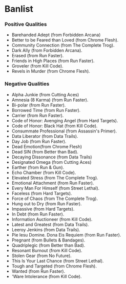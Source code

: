 # Banlist

### Positive Qualities

- Barehanded Adept (from Forbidden Arcana)
- Better to be Feared than Loved (from Chrome Flesh).
- Community Connection (from The Complete Trog).
- Dark Ally (from Forbidden Arcana).
- Erased (from Run Faster).
- Friends in High Places (from Run Faster).
- Groveler (from Kill Code).
- Revels in Murder (from Chrome Flesh).

### Negative Qualities

- Alpha Junkie (from Cutting Aces)
- Amnesia (8 Karma) (from Run Faster).
- Bi-polar (from Run Faster).
- Borrowed Time (from Run Faster).
- Carrier (from Run Faster).
- Code of Honor: Avenging Angel (from Hard Targets).
- Code of Honor: Black Hat (from Kill Code).
- Consummate Professional (from Assassin's Primer).
- Data Liberator (from Data Trails).
- Day Job (from Run Faster).
- Dead Emotion(from Chrome Flesh)
- Dead SIN (from Better than Bad).
- Decaying Dissonance (from Data Trails)
- Designated Omega (from Cutting Aces)
- Earther (from Run & Gun).
- Echo Chamber (from Kill Code).
- Elevated Stress (from The Complete Trog).
- Emotional Attachment (from Run Faster).
- Every Man For Himself (from Street Lethal).
- Faceless (from Hard Targets).
- Force of Chaos (from The Complete Trog).
- Hung out to Dry (from Run Faster).
- Impassive (from Hard Targets).
- In Debt (from Run Faster).
- Information Auctioneer (from Kill Code).
- Latest and Greatest (from Data Trails).
- Leeroy Jenkins (from Data Trails).
- Pie Iesu Domine. Dona Eis Requiem (from Run Faster).
- Pregnant (from Bullets & Bandages).
- Quadriplegic (from Better than Bad).
- Resonant Burnout (from Kill Code).
- Stolen Gear (from No Future).
- This Is Your Last Chance (from Street Lethal).
- Tough and Targeted (from Chrome Flesh).
- Wanted (from Run Faster).
- 'Ware Intolerance (from Kill Code).
